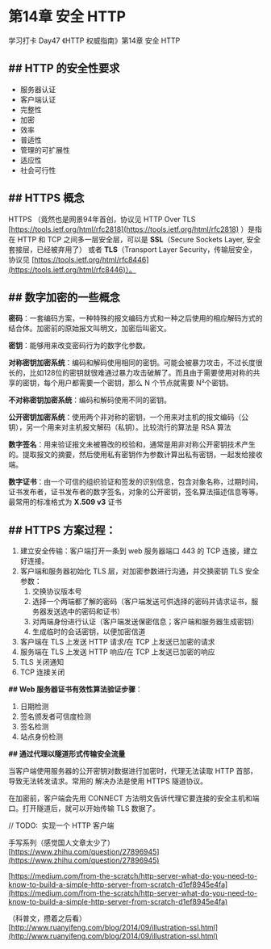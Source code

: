 # 第14章 安全 HTTP

学习打卡 Day47 《HTTP 权威指南》第14章 安全 HTTP

## ## HTTP 的安全性要求

- 服务器认证
- 客户端认证
- 完整性
- 加密
- 效率
- 普适性
- 管理的可扩展性
- 适应性
- 社会可行性

## ## HTTPS 概念

HTTPS （竟然也是网景94年首创，协议见 HTTP Over TLS [https://tools.ietf.org/html/rfc2818](https://tools.ietf.org/html/rfc2818) ）是指在 HTTP 和 TCP 之间多一层安全层，可以是 **SSL**（Secure Sockets Layer, 安全套接层，已经被弃用了） 或者 **TLS**（Transport Layer Security，传输层安全，协议见 [https://tools.ietf.org/html/rfc8446](https://tools.ietf.org/html/rfc8446)）。

## ## 数字加密的一些概念

**密码**：一套编码方案，一种特殊的报文编码方式和一种之后使用的相应解码方式的结合体。加密前的原始报文叫明文，加密后叫密文。

**密钥**：能够用来改变密码行为的数字化参数。

**对称密钥加密系统**：编码和解码使用相同的密钥。可能会被暴力攻击，不过长度很长的，比如128位的密钥就很难通过暴力攻击破解了。而且由于需要使用对称的共享的密钥，每个用户都需要一个密钥，那么 N 个节点就需要 N²个密钥。

**不对称密钥加密系统**：编码和解码使用不同的密钥。

**公开密钥加密系统**：使用两个非对称的密钥，一个用来对主机的报文编码（公钥），另一个用来对主机报文解码（私钥）。比较流行的算法是 RSA 算法

**数字签名**：用来验证报文未被篡改的校验和，通常是用非对称公开密钥技术产生的。提取报文的摘要，然后使用私有密钥作为参数计算出私有密钥，一起发给接收端。

**数字证书**：由一个可信的组织验证和签发的识别信息，包含对象名称，过期时间，证书发布者，证书发布者的数字签名，对象的公开密钥，签名算法描述信息等等。最常用的标准格式为 **X.509 v3** 证书

## ## HTTPS 方案过程：

1. 建立安全传输：客户端打开一条到 web 服务器端口 443 的 TCP 连接，建立好连接。
2. 客户端和服务器初始化 TLS 层，对加密参数进行沟通，并交换密钥 TLS 安全参数：
    1. 交换协议版本号
    2. 选择一个两端都了解的密码（客户端发送可供选择的密码并请求证书，服务器发送选中的密码和证书）
    3. 对两端身份进行认证（客户端发送保密信息；客户端和服务器生成密钥）
    4. 生成临时的会话密钥，以便加密信道
3. 客户端在 TLS 上发送 HTTP 请求/在 TCP 上发送已加密的请求
4. 服务端在 TLS 上发送 HTTP 响应/在 TCP 上发送已加密的响应
5. TLS 关闭通知
6. TCP 连接关闭

**## Web 服务器证书有效性算法验证步骤**：

1. 日期检测
2. 签名颁发者可信度检测
3. 签名检测
4. 站点身份检测

**## 通过代理以隧道形式传输安全流量**

当客户端使用服务器的公开密钥对数据进行加密时，代理无法读取 HTTP 首部，导致无法转发请求。常用的 解决办法是使用 HTTPS 隧道协议。

在加密前，客户端会先用 CONNECT 方法明文告诉代理它要连接的安全主机和端口。打开隧道后，就可以开始传输 TLS 数据了。

// TODO:  实现一个 HTTP 客户端

手写系列（感觉国人文章太少了）[https://www.zhihu.com/question/27896945](https://www.zhihu.com/question/27896945)

[https://medium.com/from-the-scratch/http-server-what-do-you-need-to-know-to-build-a-simple-http-server-from-scratch-d1ef8945e4fa](https://medium.com/from-the-scratch/http-server-what-do-you-need-to-know-to-build-a-simple-http-server-from-scratch-d1ef8945e4fa)

（科普文，攒着之后看）[http://www.ruanyifeng.com/blog/2014/09/illustration-ssl.html](http://www.ruanyifeng.com/blog/2014/09/illustration-ssl.html)